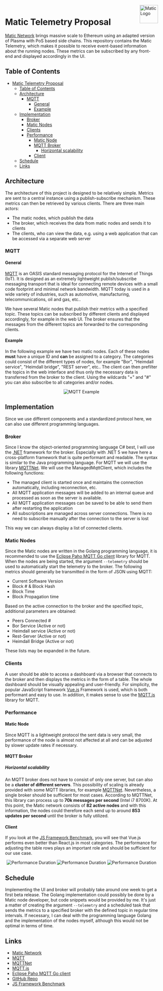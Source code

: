 <a href="https://matic.network/">
 <img src="./img/matic-network-matic-logo.png" alt="Matic Logo" align="right" height="60" />
</a>

Matic Telemetry Proposal
======================

[Matic Network](https://matic.network/) brings massive scale to Ethereum using an adapted version of Plasma with PoS based side chains.
This repository contains the Matic Telemetry, which makes it possible to receive event-based information about the running nodes. 
These metrics can be subscribed by any front-end and displayed accordingly in the UI.

## Table of Contents
- [Matic Telemetry Proposal](#matic-telemetry-proposal)
  - [Table of Contents](#table-of-contents)
  - [Architecture](#architecture)
    - [MQTT](#mqtt)
      - [General](#general)
      - [Example](#example)
  - [Implementation](#implementation)
    - [Broker](#broker)
    - [Matic Nodes](#matic-nodes)
    - [Clients](#clients)
    - [Performance](#performance)
      - [Matic Node](#matic-node)
      - [MQTT Broker](#mqtt-broker)
        - [Horizontal scalability](#horizontal-scalability)
      - [Client](#client)
  - [Schedule](#schedule)
  - [Links](#links)

## Architecture
The architecture of this project is designed to be relatively simple. Metrics are sent to a central instance using a publish-subscribe mechanism. These metrics can then be retrieved by various clients. There are three main actors: 
- The matic nodes, which publish the data
- The broker, which receives the data from matic nodes and sends it to clients
- The clients, who can view the data, e.g. using a web application that can be accessed via a separate web server

### MQTT

#### General

[MQTT](https://mqtt.org/) is an OASIS standard messaging protocol for the Internet of Things (IoT). It is designed as an extremely lightweight publish/subscribe messaging transport that is ideal for connecting remote devices with a small code footprint and minimal network bandwidth. MQTT today is used in a wide variety of industries, such as automotive, manufacturing, telecommunications, oil and gas, etc..

We have several Matic nodes that publish their metrics with a specified topic. These topics can be subscribed by different clients and displayed accordingly, for example in the web UI. The broker ensures that the messages from the different topics are forwarded to the corresponding clients.

#### Example

In the following example we have two matic nodes. Each of these nodes **must** have a unique ID and **can** be assigned to a category. The categories could consist of the different types of nodes, for example "Bor", "Heimdall service", "Heimdall bridge", "REST server", etc.. The client can then prefilter the topics in the web interface and thus only the necessary data is transferred from the broker to the client. 
Using the wildcards "+" and "#" you can also subscribe to all categories and/or nodes.

<div style="text-align:center" >
<img src="./img/mqtt-example.png" style="widht: auto" alt="MQTT Example"/>
</div>

## Implementation
Since we use different components and a standardized protocol here, we can also use different programming languages.

### Broker
Since I know the object-oriented programming language C# best, I will use the [.NET](https://dotnet.microsoft.com/) framework for the broker. Especially with .NET 5 we have here a cross-platform framework that is quite performant and readable. The syntax is similar to the Java programming language. For MQTT we will use the library [MQTTNet](https://github.com/chkr1011/MQTTnet).
We will use the ManagedMqttClient, which includes the following functions:
- The managed client is started once and maintains the connection automatically, including reconnection, etc.
- All MQTT application messages will be added to an internal queue and processed as soon as the server is available.
- All MQTT application messages can be saved to be able to send them after restarting the application
- All subscriptions are managed across server connections. There is no need to subscribe manually after the connection to the server is lost

This way we can always display a list of connected clients.

### Matic Nodes
Since the Matic nodes are written in the Golang programming language, it is recommended to use the [Eclipse Paho MQTT Go client](https://github.com/eclipse/paho.mqtt.golang) library for MQTT.
When the nodes are being started, the argument `--telemetry` should be used to automatically start the telemetry to the broker.
The following metrics should generally be transmitted in the form of JSON using MQTT:
- Current Software Version
- Block # & Block Hash
- Block Time
- Block Propagation time

Based on the active connection to the broker and the specified topic, additional parameters are obtained:
- Peers Connected #
- Bor Service (Active or not)
- Heimdall service (Active or not)
- Rest-Server (Active or not)
- Heimdall Bridge (Active or not)

These lists may be expanded in the future.

### Clients
A user should be able to access a dashboard via a browser that connects to the broker and then displays the metrics in the form of a table. The whole dashboard should be visually appealing and user-friendly.
For simplicity, the popular JavaScript framework [Vue.js](https://vuejs.org/) Framework is used, which is both performant and easy to use. In addition, it makes sense to use the [MQTT.js](https://github.com/mqttjs/MQTT.js) library for MQTT. 

### Performance

#### Matic Node

Since MQTT is a lightweight protocol the sent data is very small, the performance of the node is almost not affected at all and can be adjusted by slower update rates if necessary.

#### MQTT Broker

##### Horizontal scalability
An MQTT broker does not have to consist of only one server, but can also be a **cluster of different servers**. This possibility of scaling is already provided with some MQTT libraries, for example [MQTTNet](https://github.com/SeppPenner/NetCoreMQTTExampleCluster).
Nevertheless, a single broker should be sufficient for most cases. According to MQTTNet, this library can process up to **70k messages per second** (Intel i7 8700K). At this point, the Matic network consists of **82 active nodes** and with this information, the nodes could therefore each send up to around **853 updates per second** until the broker is fully utilized.

#### Client

If you look at the [JS Framework Benchmark](https://krausest.github.io/js-framework-benchmark/current.html), you will see that Vue.js performs even better than React.js in most categories. The performance for adjusting the table rows plays an important role and should be sufficient for our use case.

<div style="text-align:center" >
<img src="./img/performance-duration.png" style="widht: auto" alt="Performance Duration"/>
<img src="./img/performance-memory-allocation.png" style="widht: auto" alt="Performance Duration"/>
<img src="./img/performance-startup-metrics.png" style="widht: auto" alt="Performance Duration"/>
</div>

## Schedule

Implementing the UI and broker will probably take around one week to get a first beta release. The Golang implementation could possibly be done by a Matic node developer, but code snippets would be provided by me. It's just a matter of creating the argument `--telemetry` and a scheduled task that sends the metrics to a specified broker with the defined topic in regular time intervals.
If necessary, I can deal with the programming language Golang and the implementation of the nodes myself, although this would not be optimal in terms of time.

## Links

* [Matic Network](https://matic.network/)
* [MQTT](https://mqtt.org/)
* [MQTTNet](https://github.com/chkr1011/MQTTnet)
* [MQTT.js](https://github.com/mqttjs/MQTT.js)
* [Eclipse Paho MQTT Go client](https://github.com/eclipse/paho.mqtt.golang)
* [GitHub Repo](https://github.com/sean-mcl/matic-telemetry)
* [JS Framework Benchmark](https://krausest.github.io/js-framework-benchmark/current.html)
